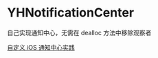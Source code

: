 # YHNotificationCenter
自己实现通知中心，无需在 dealloc 方法中移除观察者

[自定义 iOS 通知中心实践](https://www.jianshu.com/p/5c77edb321bb)
